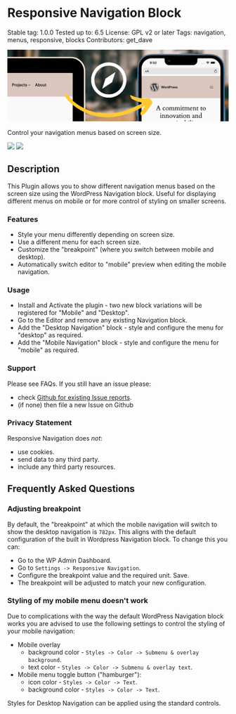 # Responsive Navigation Block

Stable tag: 1.0.0
Tested up to: 6.5
License: GPL v2 or later
Tags: navigation, menus, responsive, blocks
Contributors: get_dave

![](.wordpress-org/banner-1544x500.png)

Control your navigation menus based on screen size.

[![](https://img.shields.io/badge/ethical-open%20source-4baaaa.svg?style=flat-square)](#ethical-open-source)
[![](https://img.shields.io/wordpress/plugin/installs/responsive-navigation-block?style=flat-square)](https://wordpress.org/plugins/responsive-navigation-block/)

## Description

This Plugin allows you to show different navigation menus based on the screen size using the WordPress Navigation block. Useful for displaying different menus on mobile or for more control of styling on smaller screens.

### Features

-   Style your menu differently depending on screen size.
-   Use a different menu for each screen size.
-   Customize the "breakpoint" (where you switch between mobile and desktop).
-   Automatically switch editor to "mobile" preview when editing the mobile navigation.

### Usage

-   Install and Activate the plugin - two new block variations will be registered for "Mobile" and "Desktop".
-   Go to the Editor and remove any existing Navigation block.
-   Add the "Desktop Navigation" block - style and configure the menu for "desktop" as required.
-   Add the "Mobile Navigation" block - style and configure the menu for "mobile" as required.

### Support

Please see FAQs. If you still have an issue please:

-   check [Github for existing Issue reports](https://github.com/getdave/responsive-navigation-block/issues).
-   (if none) then file a new Issue on Github

### Privacy Statement

Responsive Navigation does _not_:

-   use cookies.
-   send data to any third party.
-   include any third party resources.

## Frequently Asked Questions

### Adjusting breakpoint

By default, the "breakpoint" at which the mobile navigation will switch to show the desktop navigation is `782px`. This aligns with the default configuration of the built in Wordpress Navigation block. To change this you can:

-   Go to the WP Admin Dashboard.
-   Go to `Settings -> Responsive Navigation`.
-   Configure the breakpoint value and the required unit. Save.
-   The breakpoint will be adjusted to match your new configuration.

### Styling of my mobile menu doesn't work

Due to complications with the way the default WordPress Navigation block works you are advised to use the following settings to control the styling of your mobile navigation:

-   Mobile overlay
    -   background color - `Styles -> Color -> Submenu & overlay background`.
    -   text color - `Styles -> Color -> Submenu & overlay text`.
-   Mobile menu toggle button ("hamburger"):
    -   icon color - `Styles -> Color -> Text`.
    -   background color - `Styles -> Color -> Text`.

Styles for Desktop Navigation can be applied using the standard controls.

